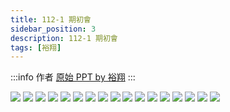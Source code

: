 ```yaml
---
title: 112-1 期初會
sidebar_position: 3
description: 112-1 期初會
tags: [裕翔]
---
```


:::info 作者
[原始 PPT by 裕翔](./2023-10-11/112_1.pdf)
:::

![](112_1_頁面_01.jpg)
![](112_1_頁面_02.jpg)
![](112_1_頁面_03.jpg)
![](112_1_頁面_04.jpg)
![](112_1_頁面_05.jpg)
![](112_1_頁面_06.jpg)
![](112_1_頁面_07.jpg)
![](112_1_頁面_08.jpg)
![](112_1_頁面_09.jpg)
![](112_1_頁面_10.jpg)
![](112_1_頁面_11.jpg)
![](112_1_頁面_12.jpg)
![](112_1_頁面_13.jpg)
![](112_1_頁面_14.jpg)
![](112_1_頁面_15.jpg)
![](112_1_頁面_16.jpg)
![](112_1_頁面_17.jpg)
